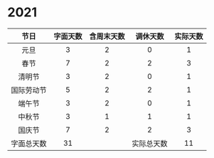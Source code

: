 # 2021

|    节日    | 字面天数 | 含周末天数 |  调休天数  | 实际天数 |
| :--------: | :------: | :--------: | :--------: | :------: |
|    元旦    |    3     |     2      |     0      |    1     |
|    春节    |    7     |     2      |     2      |    3     |
|   清明节   |    3     |     2      |     0      |    1     |
| 国际劳动节 |    5     |     2      |     2      |    1     |
|   端午节   |    3     |     2      |     0      |    1     |
|   中秋节   |    3     |     1      |     1      |    1     |
|   国庆节   |    7     |     2      |     2      |    3     |
| 字面总天数 |    31    |            | 实际总天数 |    11    |


